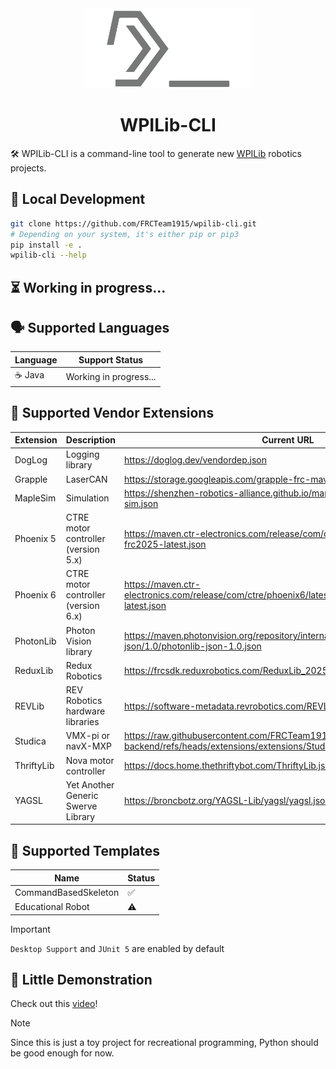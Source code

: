 <div align="center">
    <a href="https://mckinleyfirebirds.com">
        <picture>
            <img alt="WPILib-CLI" src="https://raw.githubusercontent.com/FRCTeam1915/wpilib-cli/refs/heads/main/assets/logo.svg" height="128px">
        </picture>
    </a>
    <h1>WPILib-CLI</h1>
</div>

🛠️ WPILib-CLI is a command-line tool to generate new [WPILib](https://docs.wpilib.org/en/stable/docs/zero-to-robot/step-2/wpilib-setup.html) robotics projects.

## 🚀 Local Development

```bash
git clone https://github.com/FRCTeam1915/wpilib-cli.git
# Depending on your system, it's either pip or pip3
pip install -e .
wpilib-cli --help
```

## ⏳ Working in progress...

## 🗣️ Supported Languages
| Language | Support Status         |
|----------|------------------------|
| ☕ Java   | Working in progress... |

## 🔌 Supported Vendor Extensions
| Extension  | Description                         | Current URL                                                                                                             |
|------------|-------------------------------------|-------------------------------------------------------------------------------------------------------------------------|
| DogLog     | Logging library                     | https://doglog.dev/vendordep.json                                                                                       |
| Grapple    | LaserCAN                            | https://storage.googleapis.com/grapple-frc-maven/libgrapplefrc2025.json                                                 |
| MapleSim   | Simulation                          | https://shenzhen-robotics-alliance.github.io/maple-sim/vendordep/maple-sim.json                                         |
| Phoenix 5  | CTRE motor controller (version 5.x) | https://maven.ctr-electronics.com/release/com/ctre/phoenix/Phoenix5-frc2025-latest.json                                 |
| Phoenix 6  | CTRE motor controller (version 6.x) | https://maven.ctr-electronics.com/release/com/ctre/phoenix6/latest/Phoenix6-frc2025-latest.json                         |
| PhotonLib  | Photon Vision library               | https://maven.photonvision.org/repository/internal/org/photonvision/photonlib-json/1.0/photonlib-json-1.0.json          |
| ReduxLib   | Redux Robotics                      | https://frcsdk.reduxrobotics.com/ReduxLib_2025.json                                                                     |
| REVLib     | REV Robotics hardware libraries     | https://software-metadata.revrobotics.com/REVLib-2025.json                                                              |
| Studica    | VMX-pi or navX-MXP                  | https://raw.githubusercontent.com/FRCTeam1915/wpilib-cli-backend/refs/heads/extensions/extensions/Studica-2025.0.1.json |
| ThriftyLib | Nova motor controller               | https://docs.home.thethriftybot.com/ThriftyLib.json                                                                     |
| YAGSL      | Yet Another Generic Swerve Library  | https://broncbotz.org/YAGSL-Lib/yagsl/yagsl.json                                                                        |


## 📂 Supported Templates
| Name                 | Status |
|----------------------|--------|
| CommandBasedSkeleton | ✅      |
| Educational Robot    | ⚠️     |

> [!IMPORTANT]
> `Desktop Support` and `JUnit 5` are enabled by default


## 🎥 Little Demonstration
Check out this [video](https://www.youtube.com/watch?v=Y-nSDGd3G2A)!

> [!NOTE]
> Since this is just a toy project for recreational programming, Python should be good enough for now.
